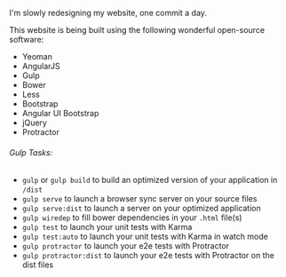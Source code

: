 I'm slowly redesigning my website, one commit a day.

This website is being built using the following wonderful open-source software:

- Yeoman
- AngularJS
- Gulp
- Bower
- Less
- Bootstrap
- Angular UI Bootstrap
- jQuery
- Protractor

###### Gulp Tasks:

* `gulp` or `gulp build` to build an optimized version of your application in `/dist`
* `gulp serve` to launch a browser sync server on your source files
* `gulp serve:dist` to launch a server on your optimized application
* `gulp wiredep` to fill bower dependencies in your `.html` file(s)
* `gulp test` to launch your unit tests with Karma
* `gulp test:auto` to launch your unit tests with Karma in watch mode
* `gulp protractor` to launch your e2e tests with Protractor
* `gulp protractor:dist` to launch your e2e tests with Protractor on the dist files
